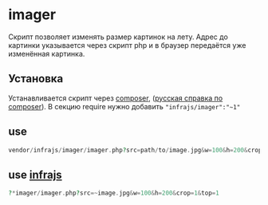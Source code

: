 # imager
Скрипт позволяет изменять размер картинок на лету. Адрес до картинки указывается через скрипт php и в браузер передаётся уже изменённая картинка.

## Установка
Устанавливается скрипт через [composer](http://getcomposer.org), ([русская справка по composer](http://loftblog.ru/2013/05/31/paketnyj-menedzher-php-composer-uskoryajsya/)). В секцию require нужно добавить ```"infrajs/imager":"~1"```
## use
```php
vendor/infrajs/imager/imager.php?src=path/to/image.jpg&w=100&h=200&crop=1&top=1
```

## use [infrajs](https://github.com/infrajs)
```php
?*imager/imager.php?src=~image.jpg&w=100&h=200&crop=1&top=1
```
